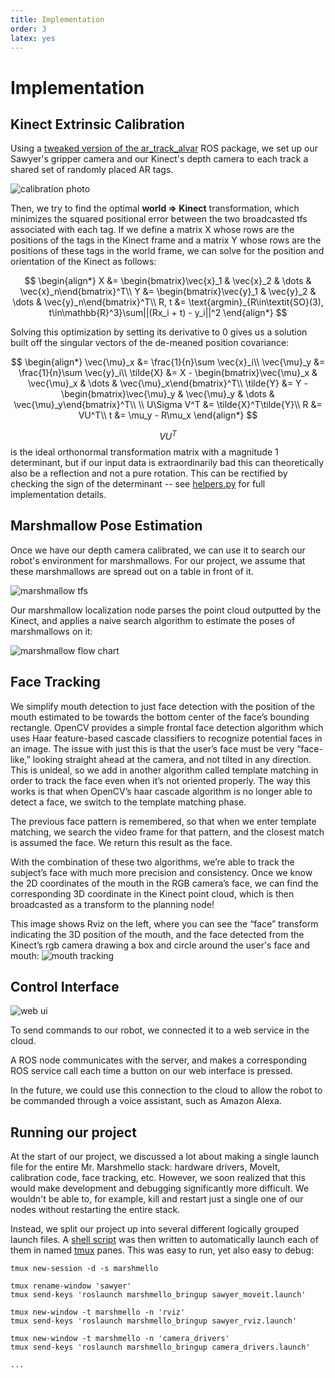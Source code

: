 ```yaml
---
title: Implementation
order: 3
latex: yes
---
```


# Implementation

<!--
Describe any hardware you used or built. Illustrate with pictures and diagrams.
What parts did you use to build your solution?
Describe any software you wrote in detail. Illustrate with diagrams, flow charts, and/or other
appropriate visuals. This includes launch files, URDFs, etc.
How does your complete system work? Describe each step.
-->

## Kinect Extrinsic Calibration

Using a [tweaked version of the ar_track_alvar](https://github.com/brentyi/ar_track_alvar) ROS package, we set up our Sawyer's gripper camera and our Kinect's depth camera to each track a shared set of randomly placed AR tags.

![calibration photo](https://i.imgur.com/8h9M3ah.jpg)

Then, we try to find the optimal **world => Kinect** transformation, which minimizes the squared positional error between the two broadcasted tfs associated with each tag. If we define a matrix X whose rows are the positions of the tags in the Kinect frame and a matrix Y whose rows are the positions of these tags in the world frame, we can solve for the position and orientation of the Kinect as follows:

$$
\begin{align*}
    X &= \begin{bmatrix}\vec{x}_1 & \vec{x}_2 & \dots & \vec{x}_n\end{bmatrix}^T\\
    Y &= \begin{bmatrix}\vec{y}_1 & \vec{y}_2 & \dots & \vec{y}_n\end{bmatrix}^T\\
    R, t &= \text{argmin}_{R\in\textit{SO}(3), t\in\mathbb{R}^3}\sum||(Rx_i + t) - y_i||^2
\end{align*}
$$

Solving this optimization by setting its derivative to 0 gives us a solution built off the singular vectors of the de-meaned position covariance:

$$
\begin{align*}
    \vec{\mu}_x &= \frac{1}{n}\sum \vec{x}_i\\
    \vec{\mu}_y &= \frac{1}{n}\sum \vec{y}_i\\
    \tilde{X} &= X - \begin{bmatrix}\vec{\mu}_x & \vec{\mu}_x & \dots & \vec{\mu}_x\end{bmatrix}^T\\
    \tilde{Y} &= Y - \begin{bmatrix}\vec{\mu}_y & \vec{\mu}_y & \dots & \vec{\mu}_y\end{bmatrix}^T\\
    \\
    U\Sigma V^T &= \tilde{X}^T\tilde{Y}\\
    R &= VU^T\\
    t &= \mu_y - R\mu_x
\end{align*}
$$

$$VU^T$$ is the ideal orthonormal transformation matrix with a magnitude 1 determinant, but if our input data is extraordinarily bad this can theoretically also be a reflection and not a pure rotation. This can be rectified by checking the sign of the determinant -- see [helpers.py](https://github.com/brentyi/marshmellow_localization/blob/master/scripts/helpers.py) for full implementation details.

## Marshmallow Pose Estimation

Once we have our depth camera calibrated, we can use it to search our robot's environment for marshmallows. For our project, we assume that these marshmallows are spread out on a table in front of it.

![marshmallow tfs](https://i.imgur.com/oOOaKOh.png?1)

Our marshmallow localization node parses the point cloud outputted by the Kinect, and applies a naive search algorithm to estimate the poses of marshmallows on it:

![marshmallow flow chart](https://i.imgur.com/iaKP4Jt.png)

## Face Tracking

We simplify mouth detection to just face detection with the position of the mouth estimated to be towards the bottom center of the face’s bounding rectangle. OpenCV provides a simple frontal face detection algorithm which uses Haar feature-based cascade classifiers to recognize potential faces in an image. The issue with just this is that the user’s face must be very “face-like,” looking straight ahead at the camera, and not tilted in any direction. This is unideal, so we add in another algorithm called template matching in order to track the face even when it’s not oriented properly. The way this works is that when OpenCV’s haar cascade algorithm is no longer able to detect a face, we switch to the template matching phase.

The previous face pattern is remembered, so that when we enter template matching, we search the video frame for that pattern, and the closest match is assumed the face. We return this result as the face. 

With the combination of these two algorithms, we’re able to track the subject’s face with much more precision and consistency. Once we know the 2D coordinates of the mouth in the RGB camera’s face, we can find the corresponding 3D coordinate in the Kinect point cloud, which is then broadcasted as a transform to the planning node!

This image shows Rviz on the left, where you can see the “face” transform indicating the 3D position of the mouth, and the face detected from the Kinect’s rgb camera drawing a box and circle around the user's face and mouth:
![mouth tracking](https://i.imgur.com/EnqBAi0.jpg)

## Control Interface

![web ui](https://i.imgur.com/3l6DA2x.png)

To send commands to our robot, we connected it to a web service in the cloud.

A ROS node communicates with the server, and makes a corresponding ROS service call each time a button on our web interface is pressed.

In the future, we could use this connection to the cloud to allow the robot to be commanded through a voice assistant, such as Amazon Alexa.

## Running our project

At the start of our project, we discussed a lot about making a single launch file for the entire Mr. Marshmello stack: hardware drivers, MoveIt, calibration code, face tracking, etc. However, we soon realized that this would make development and debugging significantly more difficult. We wouldn't be able to, for example, kill and restart just a single one of our nodes without restarting the entire stack.

Instead, we split our project up into several different logically grouped launch files. A [shell script](https://github.com/brentyi/marshmello_bringup/blob/master/run.sh) was then written to automatically launch each of them in named [tmux](https://github.com/tmux/tmux/wiki) panes. This was easy to run, yet also easy to debug:

```
tmux new-session -d -s marshmello

tmux rename-window 'sawyer'
tmux send-keys 'roslaunch marshmello_bringup sawyer_moveit.launch'

tmux new-window -t marshmello -n 'rviz'
tmux send-keys 'roslaunch marshmello_bringup sawyer_rviz.launch'

tmux new-window -t marshmello -n 'camera_drivers'
tmux send-keys 'roslaunch marshmello_bringup camera_drivers.launch'

...
```
